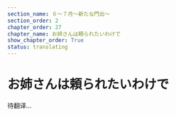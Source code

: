 ```yaml
---
section_name: ６～７月～新たな門出～
section_order: 2
chapter_order: 27
chapter_name: お姉さんは頼られたいわけで
show_chapter_order: True
status: translating
---
```


# お姉さんは頼られたいわけで
待翻译...
